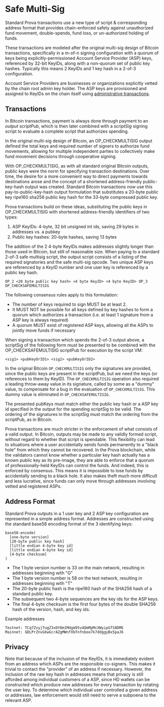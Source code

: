 # Safe Multi-Sig

Standard Prova transactions use a new type of script & corresponding address format that provides chain-enforced safety against unauthorized fund movement, double-spends, fund loss, or un-authorized holding of funds.

These transactions are modeled after the original multi-sig design of Bitcoin transactions, specifically in a m-of-n signing configuration with a quorum of keys being explicitly-permissioned Account Service Provider (ASP) keys, referenced by 32-bit KeyIDs, along with a non-quorum set of public key hashes. Typically this means 2 KeyIDs and 1 key hash in a 2-of-3 configuration.

Account Service Providers are businesses or organizations explicitly vetted by the chain root admin key holder. The ASP keys are provisioned and assigned to KeyIDs on the chain itself using [administrative transactions](admin.md).

## Transactions

In Bitcoin transactions, payment is always done through payment to an *output scriptPub*, which is then later combined with a *scriptSig* signing script to evaluate a complete script that authorizes spending.

In the original multi-sig design of Bitcoin, an OP_CHECKMULTISIG output defined the total keys and required number of signers to authorize fund movements, allowing for multiple independent parties to collectively make fund movement decisions through cooperative signing.

With OP_CHECKMULTISIG, as with all standard original Bitcoin outputs, public keys were the norm for specifying transaction destinations. Over time, the desire for a more convenient way to direct payments towards destinations arose and the concept of a shortened address-friendly public-key-hash output was created. Standard Bitcoin transactions now use this pay-to-public-key-hash output formulation that substitutes a 20-byte public key ripe160 sha256 public key hash for the 33-byte compressed public key.

Prova transactions build on these ideas, substituting the public keys in OP_CHECKMULTISIG with shortened address-friendly identifiers of two types:

1. ASP KeyIDs: 4-byte, 32 bit unsigned int ids, saving 29 bytes in addresses vs. a pubkey
2. Public key hashes: 20-byte hashes, saving 13 bytes

The addition of the 2 4-byte KeyIDs makes addresses slightly longer than those used in Bitcoin, but still of reasonable size. When paying to a standard 2-of-3 safe multisig script, the output script consists of a listing of the required signatories and the safe multi-sig opcode. Two unique ASP keys are referenced by a *KeyID* number and one user key is referenced by a public key hash.

```
OP_2 <20 byte public key hash> <4 byte KeyID> <4 byte KeyID> OP_3 OP_CHECKSAFEMULTISIG
```

The following consensus rules apply to this formulation:

- The number of keys required to sign MUST be at least 2.
- It MUST NOT be possible for all keys defined by key hashes to form a quorum which authorizes a transaction (i.e. at least 1 signature from a ASP key is always required)
- A quorum MUST exist of registered ASP keys, allowing all the ASPs to jointly move funds if necessary

When signing a transaction which spends the 2-of-3 output above, a scriptSig of the following form must be presented to be combined with the OP_CHECKSAFEMULTISIG scriptPub for execution by the script VM:

```
<sig1> <pubKeyOrID1> <sig2> <pubKeyOrID2>
```

In the original Bitcoin `OP_CHECKMULTISIG` only the signatures are provided, since the public keys are present in the scriptPub, but we need the keys (or references to them by KeyID). The `OP_CHECKMULTISIG` operation also required a leading throw-away value in its signature, called by some as a "dummy" value, to compensate for a bug in the evaluation of `OP_CHECKMULTISIG`. This dummy value is eliminated in `OP_CHECKSAFEMULTISIG`.

The presented pubKeys must match either the public key hash or a ASP key id specified in the output for the spending scriptSig to be valid. The ordering of the signatures in the scriptSig must match the ordering from the scriptPub, as in Bitcoin.

Prova transactions are much stricter in the enforcement of what consists of a valid output. In Bitcoin, outputs may be made to any validly formed script, without regard to whether that script is spendable. This flexibility can lead to situations where a user accidentally sends funds permanently to a "black hole" from which they cannot be recovered. In the Prova blockchain, while the validators cannot know whether a particular key hash actually has a known public key as its pre-image, they are able to enforce that a quorum of professionally-held KeyIDs can control the funds. And indeed, this is enforced by consensus. This means it is impossible to lose funds by accidentally sending to a black hole. It also makes theft much more difficult and less lucrative, since funds can only move through addresses involving vetted and registered ASPs.

## Address Format

Standard Prova outputs in a 1 user key and 2 ASP key configuration are represented in a simple address format. Addresses are constructed using the standard base58 encoding format of the 3 identifying keys:

```
base58-encode(
  [one-byte version]
  [20-byte public key hash]
  [little endian 4-byte key id]
  [little endian 4-byte key id]
  [4-byte checksum]
)
```

- The 1 byte version number is 33 on the main network, resulting in addresses beginning with "G"
- The 1 byte version number is 58 on the test network, resulting in addresses beginning with "T"
- The 20-byte public hash is the ripe160 hash of the SHA256 hash of a standard public key.
- The subsequent two 4-byte sequences are the key ids for the ASP keys.
- The final 4-byte checksum is the first four bytes of the double SHA256 hash of the version, hash, and key ids.

Example addresses
```
Testnet: TCq7ZvyjTugZ3xDY8m1Mdgm95v4QmMpMcXWyipGfS8DME
Mainnet: GDLPrZnvGXwGcrAZgMWnfXbTnfnboo7k7ddggyBx5paJ6
```

## Privacy

Note that because of the inclusion of the KeyIDs, it is immediately evident from an address which ASPs are the responsible co-signers. This makes it trivial to contact the "provider" of an address if necessary. However, the inclusion of the raw key hash in addresses means that privacy is still afforded among individual customers of a ASP, since HD wallets can be constructed which produce new addresses for every transaction by rotating the user key. To determine which individual user controlled a given address or addresses, law enforcement would still need to serve a subpoena to the relevant ASP.

